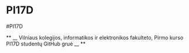 # PI17D
#PI17D


** __ Vilniaus kolegijos, informatikos ir elektronikos fakulteto, Pirmo kurso PI17D studentų GitHub gruė __ **
